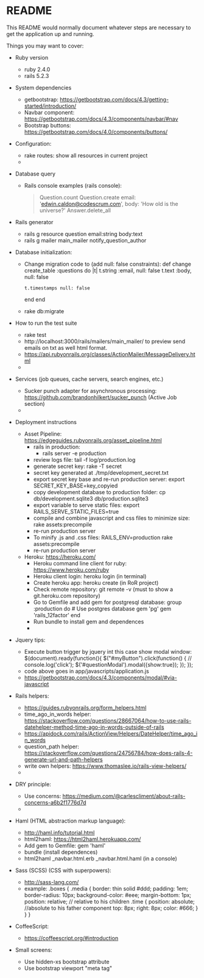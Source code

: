 # README

This README would normally document whatever steps are necessary to get the
application up and running.

Things you may want to cover:

* Ruby version
  - ruby 2.4.0
  - rails 5.2.3

* System dependencies
  - getbootstrap: https://getbootstrap.com/docs/4.3/getting-started/introduction/
  - Navbar component: https://getbootstrap.com/docs/4.3/components/navbar/#nav
  - Bootstrap buttons: https://getbootstrap.com/docs/4.0/components/buttons/

* Configuration:
  - rake routes: show all resources in current project
  -

* Database query
  - Rails console examples (rails console):
    > Question.count
    > Question.create email: 'edwin.caldon@codescrum.com', body: 'How old is the universe?'
    > Answer.delete_all

* Rails generator
  - rails g resource question email:string body:text
  - rails g mailer main_mailer notify_question_author

* Database initialization:
  - Change migration code to (add null: false constraints):
    def change
      create_table :questions do |t|
        t.string :email, null: false
        t.text :body, null: false

        t.timestamps null: false
      end
    end
  - rake db:migrate

* How to run the test suite
  - rake test
  - http://localhost:3000/rails/mailers/main_mailer/ to preview send emails on txt as well html format.
  - https://api.rubyonrails.org/classes/ActionMailer/MessageDelivery.html
  -

* Services (job queues, cache servers, search engines, etc.)
  - Sucker punch adapter for asynchronous processing: https://github.com/brandonhilkert/sucker_punch (Active Job section)
  -

* Deployment instructions
  - Asset Pipeline: https://edgeguides.rubyonrails.org/asset_pipeline.html
    - rails in production:
      - rails server -e production
    - review logs file: tail -f log/production.log
    - generate secret key: rake -T secret
    - secret key generated at ./tmp/development_secret.txt
    - export secret key base and re-run production server: export SECRET_KEY_BASE=key_copyied
    - copy development database to production folder: cp db/development.sqlite3 db/production.sqlite3
    - export variable to serve static files: export RAILS_SERVE_STATIC_FILES=true
    - compile and combine javascript and css files to minimize size:  rake assets:precompile
    - re-run production server
    - To minify .js and .css files: RAILS_ENV=production rake assets:precompile
    - re-run production server
  - Heroku: https://heroku.com/
    - Heroku command line client for ruby: https://www.heroku.com/ruby
    - Heroku client login: heroku login (in terminal)
    - Create heroku app: heroku create (in RoR project)
    - Check remote repository: git remote -v (must to show a git.heroku.com repository)
    - Go to Gemfile and add gem for postgresql database:
        group :production do
          # Use postgres database
          gem 'pg'
          gem 'rails_12factor'
        end
    - Run bundle to install gem and dependences
    - 


* Jquery tips:
  - Execute button trigger by jquery int this case show modal window:
    $(document).ready(function(){
       $("#myButton").click(function() {
         // console.log('click');
         $('#questionModal').modal({show:true});
       });
    });
  - code above goes in app/javascripts/application.js
  - https://getbootstrap.com/docs/4.3/components/modal/#via-javascript

* Rails helpers:
  - https://guides.rubyonrails.org/form_helpers.html
  - time_ago_in_words helper: https://stackoverflow.com/questions/28667064/how-to-use-rails-datehelper-method-time-ago-in-words-outside-of-rails
  - https://apidock.com/rails/ActionView/Helpers/DateHelper/time_ago_in_words
  - question_path helper: https://stackoverflow.com/questions/24756784/how-does-rails-4-generate-url-and-path-helpers
  - write own helpers: https://www.thomaslee.io/rails-view-helpers/
  -

* DRY principle:
  - Use concerns: https://medium.com/@carlescliment/about-rails-concerns-a6b2f1776d7d
  -

* Haml (HTML abstraction markup language):
  - http://haml.info/tutorial.html
  - html2haml: https://html2haml.herokuapp.com/
  - Add gem to Gemfile:
    gem 'haml'
  - bundle (install dependences)
  - html2haml \_navbar.html.erb \_navbar.html.haml (in a console)

* Sass (SCSS) (CSS with superpowers):
  - http://sass-lang.com/
  - example:
      .boxes {
        .media {
            border: thin solid #ddd;
            padding: 1em;
            border-radius: 10px;
            background-color: #eee;
            margin-bottom: 1px;
            position: relative; // relative to his children
            .time {
                position: absolute; //absolute to his father component
                top: 8px;
                right: 8px;
                color: #666;
            }
        }
      }

* CoffeeScript:
  - https://coffeescript.org/#introduction

* Small screens:
  - Use hidden-xs bootstrap attribute
  - Use bootstrap viewport "meta tag"
